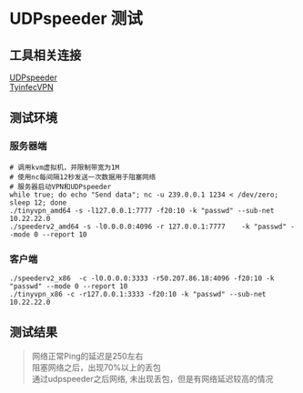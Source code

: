 # UDPspeeder 测试

## 工具相关连接
[UDPspeeder](https://github.com/wangyu-/UDPspeeder) <br />
[TyinfecVPN](https://github.com/wangyu-/tinyfecVPN)

## 测试环境
### 服务器端
```shell
# 调用kvm虚拟机，并限制带宽为1M
# 使用nc每间隔12秒发送一次数据用于阻塞网络
# 服务器启动VPN和UDPspeeder
while true; do echo "Send data"; nc -u 239.0.0.1 1234 < /dev/zero; sleep 12; done
./tinyvpn_amd64 -s -l127.0.0.1:7777 -f20:10 -k "passwd" --sub-net 10.22.22.0
./speederv2_amd64 -s -l0.0.0.0:4096 -r 127.0.0.1:7777    -k "passwd" --mode 0 --report 10
```

### 客户端
```shell
./speederv2_x86  -c -l0.0.0.0:3333 -r50.207.86.18:4096 -f20:10 -k "passwd" --mode 0 --report 10
./tinyvpn_x86 -c -r127.0.0.1:3333 -f20:10 -k "passwd" --sub-net 10.22.22.0
```

## 测试结果
> 网络正常Ping的延迟是250左右<br />
> 阻塞网络之后，出现70%以上的丢包 <br />
> 通过udpspeeder之后网络, 未出现丢包，但是有网络延迟较高的情况
